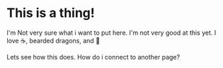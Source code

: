 # This is a thing!
I'm Not very sure what i want to put here. 
I'm not very good at this yet.
I love :coffee:, bearded dragons, and :cake:

Lets see how this does. How do i connect to another page?
